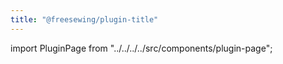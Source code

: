 ```yaml
---
title: "@freesewing/plugin-title"
---
```


import PluginPage from "../../../../src/components/plugin-page";

<PluginPage plugin="title" />